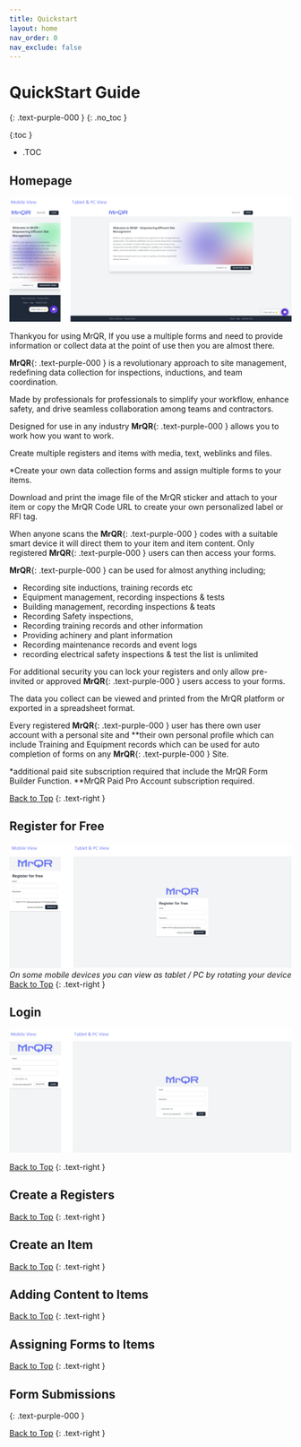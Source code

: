 ```yaml
---
title: Quickstart
layout: home
nav_order: 0
nav_exclude: false
---
```

<head>
<meta charset="UTF-8">
<meta name="description" content="mrqr">
<meta name="keywords" content="forms, form builder, form submission, data collection, safety, inspections">
<meta name="author" content="mark reeves">
<meta name="viewport" content="width=device-width, initial-scale=1.0">

  <style>
.button {
  padding: 5px 12px;
  text-align: center;
  text-decoration: none;
  display: inline-block;
  font-size: 12px;
  margin: 4px 2px;
  cursor: pointer; }
.button1 {background-color: #000000;} /* Black */
.button2 {background-color: white;}
.button1 {color: white;}
.button2 {color: black;}
.button1 {border: none;}
.button2 {border: 1px solid grey}
.button1 {border-radius: 5px;}
.button2 {border-radius: 5px;}
  
</style>
</head>

# **QuickStart Guide**
{: .text-purple-000 }
{: .no_toc }


{:toc }
- .TOC

## Homepage
![Index](/assets/images/MrQR-Home-Screen.png "Login") 

Thankyou for using MrQR, If you use a multiple forms and need to provide information or collect data at the point of use then you are almost there.

**MrQR**{: .text-purple-000 } is a revolutionary approach to site management, redefining data collection for inspections, inductions, and team coordination.

Made by professionals for professionals to simplify your workflow, enhance safety, and drive seamless collaboration among teams and contractors.

Designed for use in any industry **MrQR**{: .text-purple-000 } allows you to work how you want to work.

Create multiple registers and items with media, text, weblinks and files. 

*Create your own data collection forms and assign multiple forms to your items.

Download and print the image file of the MrQR sticker and attach to your item or copy the MrQR Code URL to create your own personalized label or RFI tag. 

When anyone scans the **MrQR**{: .text-purple-000 } codes with a suitable smart device it will direct them to your item and item content. Only registered **MrQR**{: .text-purple-000 } users can then access your forms.

**MrQR**{: .text-purple-000 } can be used for almost anything including; 
* Recording site inductions, training records etc
* Equipment management, recording inspections & tests
* Building management, recording inspections & teats
* Recording Safety inspections,
* Recording training records and other information
* Providing achinery and plant information
* Recording maintenance records and event logs
* recording electrical safety inspections & test
the list is unlimited

For additional security you can lock your registers and only allow pre-invited or approved **MrQR**{: .text-purple-000 } users access to your forms. 

The data you collect can be viewed and printed from the MrQR platform or exported in a spreadsheet format.

Every registered **MrQR**{: .text-purple-000 } user has there own user account with a personal site and 
**their own personal profile which can include Training and Equipment records which can be used for auto completion of forms on any 
**MrQR**{: .text-purple-000 } Site.

*additional paid site subscription required that include the MrQR Form Builder Function.
**MrQR Paid Pro Account subscription required.


[Back to Top](https://docs.mrqr.me/index)
{: .text-right }


## Register for Free

![Index](/assets/images/MrQR-Register-Screen.png "Login") 
_On some mobile devices you can view as tablet / PC by rotating your device_  
[Back to Top](https://docs.mrqr.me/index)
{: .text-right }

## Login

![Index](/assets/images/MrQR-Login-Screen.png "Login") 

[Back to Top](https://docs.mrqr.me/index)
{: .text-right }

## Create a Registers

[Back to Top](https://docs.mrqr.me/index)
{: .text-right }

## Create an Item

[Back to Top](https://docs.mrqr.me/index)
{: .text-right }

## Adding Content to Items

[Back to Top](https://docs.mrqr.me/index)
{: .text-right }

## Assigning Forms to Items

[Back to Top](https://docs.mrqr.me/index)
{: .text-right }

## Form Submissions
{: .text-purple-000 }

[Back to Top](https://docs.mrqr.me/index)
{: .text-right }
